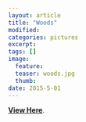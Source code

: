 ```yaml
---
layout: article
title: "Woods"
modified:
categories: pictures
excerpt:
tags: []
image:
  feature:
  teaser: woods.jpg
  thumb:
date: 2015-5-01
---
```


[**View Here**](https://drive.google.com/folderview?id=0ByNSDE0eceDFfmxPeVNwRTlIc0FwTjRHRXFhTVhnd1lHbWJtZ204cUE3TDI5M292cGU2ODQ&usp=sharing).
